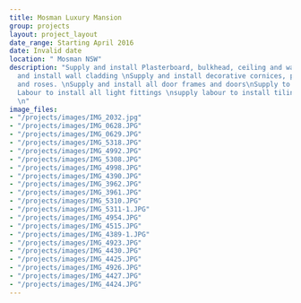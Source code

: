 ```yaml
---
title: Mosman Luxury Mansion
group: projects
layout: project_layout
date_range: Starting April 2016
date: Invalid date
location: " Mosman NSW"
description: "Supply and install Plasterboard, bulkhead, ceiling and walls\nSupply
  and install wall cladding \nSupply and install decorative cornices, panels, bands
  and roses. \nSupply and install all door frames and doors\nSupply to do painting.\nSupply
  Labour to install all light fittings \nsupply labour to install tiling and Stone.
  \n"
image_files:
- "/projects/images/IMG_2032.jpg"
- "/projects/images/IMG_0628.JPG"
- "/projects/images/IMG_0629.JPG"
- "/projects/images/IMG_5318.JPG"
- "/projects/images/IMG_4992.JPG"
- "/projects/images/IMG_5308.JPG"
- "/projects/images/IMG_4998.JPG"
- "/projects/images/IMG_4390.JPG"
- "/projects/images/IMG_3962.JPG"
- "/projects/images/IMG_3961.JPG"
- "/projects/images/IMG_5310.JPG"
- "/projects/images/IMG_5311-1.JPG"
- "/projects/images/IMG_4954.JPG"
- "/projects/images/IMG_4515.JPG"
- "/projects/images/IMG_4389-1.JPG"
- "/projects/images/IMG_4923.JPG"
- "/projects/images/IMG_4430.JPG"
- "/projects/images/IMG_4425.JPG"
- "/projects/images/IMG_4926.JPG"
- "/projects/images/IMG_4427.JPG"
- "/projects/images/IMG_4424.JPG"
---
```

